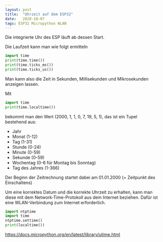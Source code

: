 ```yaml
---
layout: post
title:  "Uhrzeit auf dem ESP32"
date:   2020-10-07
tags: ESP32 Micropython WLAN
---
```



Die integrierte Uhr des ESP läuft ab dessen Start.

Die Laufzeit kann man wie folgt ermitteln

```python
import time
print(time.time())
print(time.ticks_ms())
print(time.ticks_us())
```
Man kann also die Zeit in Sekunden, Millisekunden und Mikrosekunden anzeigen lassen.

Mit 

```python
import time
print(time.localtime())
```

bekommt man den Wert (2000, 1, 1, 0, 7, 19, 5, 1), das ist ein Tupel bestehend aus:
* Jahr
* Monat (1-12)
* Tag (1-31)
* Stunde (0-24)
* Minute (0-59)
* Sekunde (0-59)
* Wochentag (0-6 für Montag bis Sonntag)
* Tag des Jahres (1-366)

Der Beginn der Zeitrechnung startet dabei am 01.01.2000 (= Zeitpunkt des Einschaltens)

Um eine korrektes Datum und die korrekte Uhrzeit zu erhalten, kann man diese mit dem Network-Time-Protokoll aus dem Internet beziehen. Dafür ist eine WLAN-Verbindung zum Internet erforderlich.

```python
import ntptime
import time
ntptime.settime()
print(localtime())
```



https://docs.micropython.org/en/latest/library/utime.html